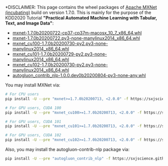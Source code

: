 *DISCLAIMER: This page contains the wheel packages of [Apache MXNet (incubating)](https://github.com/apache/incubator-mxnet)
build on version 1.7.0.
This is mainly for the purpose of the KDD2020 Tutorial
**"Practical Automated Machine Learning with Tabular, Text, and Image Data"**: 

- [mxnet-1.7.0b20200722-cp37-cp37m-macosx_10_7_x86_64.whl](https://autogluon-kdd-mxnet-wheels.s3-accelerate.amazonaws.com/mxnet-1.7.0b20200722-cp37-cp37m-macosx_10_7_x86_64.whl)
- [mxnet-1.7.0b20200722.py3-none-manylinux2014_x86_64.whl](https://autogluon-kdd-mxnet-wheels.s3-accelerate.amazonaws.com/mxnet-1.7.0b20200722-py2.py3-none-manylinux2014_x86_64.whl)
- [mxnet_cu100-1.7.0b20200730-py2.py3-none-manylinux2014_x86_64.whl](https://autogluon-kdd-mxnet-wheels.s3-accelerate.amazonaws.com/mxnet_cu100-1.7.0b20200730-py2.py3-none-manylinux2014_x86_64.whl)
- [mxnet_cu101-1.7.0b20200729-py2.py3-none-manylinux2014_x86_64.whl](https://autogluon-kdd-mxnet-wheels.s3-accelerate.amazonaws.com/mxnet_cu101-1.7.0b20200729-py2.py3-none-manylinux2014_x86_64.whl)
- [mxnet_cu102-1.7.0b20200730-py2.py3-none-manylinux2014_x86_64.whl](https://autogluon-kdd-mxnet-wheels.s3-accelerate.amazonaws.com/mxnet_cu102-1.7.0b20200730-py2.py3-none-manylinux2014_x86_64.whl)
- [autogluon_contrib_nlp-1.0.0.dev0b20200804-py3-none-any.whl](https://autogluon-kdd-mxnet-wheels.s3.amazonaws.com/autogluon_contrib_nlp-1.0.0.dev0b20200804-py3-none-any.whl)

You may install MXNet via:

```bash
# For CPU users
pip install -U --pre "mxnet>=1.7.0b20200713, <2.0.0" -f https://sxjscience.github.io/KDD2020/

# For GPU users, CUDA 100
pip install -U --pre "mxnet_cu100>=1.7.0b20200713, <2.0.0" -f https://sxjscience.github.io/KDD2020/

# For GPU users, CUDA 101
pip install -U --pre "mxnet_cu101>=1.7.0b20200713, <2.0.0" -f https://sxjscience.github.io/KDD2020/

# For GPU users, CUDA 102
pip install -U --pre "mxnet_cu102>=1.7.0b20200713, <2.0.0" -f https://sxjscience.github.io/KDD2020/
```

Also, you may install the autogluon-contrib-nlp package via:



```bash
pip install -U --pre "autogluon_contrib_nlp" -f https://sxjscience.github.io/KDD2020/
```